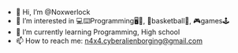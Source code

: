 - 👋 Hi, I’m @Noxwerlock
- 👀 I’m interested in 💻⌨️Programming🖥️📱, 🏀basketball🏀, 🎮games🕹️
- 🌱 I’m currently learning Programming, High school
- 📫 How to reach me: n4x4.cyberalienborging@gmail.com

<!---
Noxwerlock/Noxwerlock is a ✨ special ✨ repository because its `README.md` (this file) appears on your GitHub profile.
You can click the Preview link to take a look at your changes.
--->
